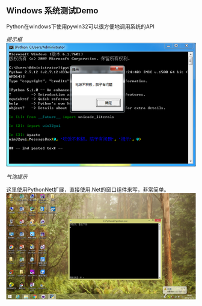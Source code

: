## Windows 系统测试Demo ##
Python在windows下使用pywin32可以很方便地调用系统的API

*提示框*
![提示框](./Pic/sp20161012_114341.png)

*气泡提示*

这里使用PythonNet扩展，直接使用.Net的窗口组件来写，非常简单。
![气泡提示](./Pic/sp20161012_192847.jpg)
